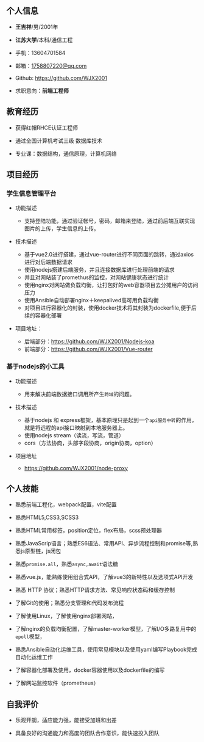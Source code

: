 ## 个人信息

- **王吉祥**/男/2001年

- **江苏大学**/本科/通信工程

- 手机：13604701584

- 邮箱：1758807220@qq.com

- Github: https://github.com/WJX2001

- 求职意向：**前端工程师** 

## 教育经历

- 获得红帽RHCE认证工程师

- 通过全国计算机考试三级 数据库技术

- 专业课：数据结构，通信原理，计算机网络

## 项目经历

### 学生信息管理平台

- 功能描述

  - 支持登陆功能，通过验证帐号，密码，邮箱来登陆，通过前后端互联实现图片的上传，学生信息的上传。
- 技术描述

  - 基于vue2.0进行搭建，通过vue-router进行不同页面的跳转，通过axios进行对后端数据请求
  - 使用nodejs搭建后端服务，并且连接数据库进行处理前端的请求
  - 并且对网站装了promethus的监控，对网站健康状态进行统计
  - 使用nginx对网站做负载均衡，让打包好的web容器项目去分摊用户的访问压力
  - 使用Ansible自动部署nginx＋keepalived高可用负载均衡
  - 对项目进行容器化的封装，使用docker技术将其封装为dockerfile,便于后续的容器化部署
- 项目地址：
  - 后端部分：https://github.com/WJX2001/Nodejs-koa
  - 前端部分：https://github.com/WJX2001/Vue-router
  

### 基于nodejs的小工具

- 功能描述
  - 用来解决前端数据接口调用所产生`跨域`的问题。
- 技术描述
  - 基于nodejs 和 express框架，基本原理只是起到一个`api服务中转`的作用，就是将远程的api接口映射到本地服务器上。
  - 使用nodejs stream（读流，写流，管道）
  - cors（方法协商，头部字段协商，origin协商，option）

- 项目地址
  - https://github.com/WJX2001/node-proxy

## 个人技能

- 熟悉前端工程化，webpack配置，vite配置

- 熟悉HTML5,CSS3,SCSS3 

- 熟悉HTML常用标签，position定位，flex布局，scss预处理器

- 熟悉JavaScrip语言；熟悉ES6语法、常用API、异步流程控制和promise等,熟悉js原型链，js闭包

- 熟悉`promise.all`，熟悉`async,await`语法糖

- 熟悉vue.js，能熟练使用组合式API，了解vue3的新特性以及选项式API开发

- 熟悉 HTTP 协议；熟悉HTTP请求方法、常见响应状态码和缓存控制

- 了解Git的使用；熟悉分支管理和代码发布流程

- 了解使用Linux，了解使用nginx部署网站，

- 了解nginx的负载均衡配置，了解master-worker模型，了解I/O多路复用中的`epoll`模型，

- 熟悉Ansible自动化运维工具，使用常见模块以及使用yaml编写Playbook完成自动化运维工作

- 了解容器化部署及使用，docker容器使用以及dockerfile的编写

- 了解网站监控软件（prometheus）

## 自我评价

- 乐观开朗，适应能力强，能接受加班和出差

- 具备良好的沟通能力和高度的团队合作意识，能快速投入团队



























